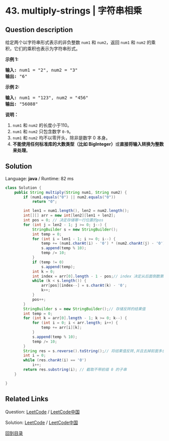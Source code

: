 ﻿# 43. multiply-strings | 字符串相乘

## Question description

<!--If you want to use the English description, use <p>Given two non-negative integers <code>num1</code> and <code>num2</code> represented as strings, return the product of <code>num1</code> and <code>num2</code>, also represented as a string.</p>

<p><strong>Note:</strong>&nbsp;You must not use any built-in BigInteger library or convert the inputs to integer directly.</p>

<p>&nbsp;</p>
<p><strong>Example 1:</strong></p>
<pre><strong>Input:</strong> num1 = "2", num2 = "3"
<strong>Output:</strong> "6"
</pre><p><strong>Example 2:</strong></p>
<pre><strong>Input:</strong> num1 = "123", num2 = "456"
<strong>Output:</strong> "56088"
</pre>
<p>&nbsp;</p>
<p><strong>Constraints:</strong></p>

<ul>
	<li><code>1 &lt;= num1.length, num2.length &lt;= 200</code></li>
	<li><code>num1</code> and <code>num2</code> consist of digits only.</li>
	<li>Both <code>num1</code> and <code>num2</code>&nbsp;do not contain any leading zero, except the number <code>0</code> itself.</li>
</ul>
 instead-->
<p>给定两个以字符串形式表示的非负整数&nbsp;<code>num1</code>&nbsp;和&nbsp;<code>num2</code>，返回&nbsp;<code>num1</code>&nbsp;和&nbsp;<code>num2</code>&nbsp;的乘积，它们的乘积也表示为字符串形式。</p>

<p><strong>示例 1:</strong></p>

<pre><strong>输入:</strong> num1 = &quot;2&quot;, num2 = &quot;3&quot;
<strong>输出:</strong> &quot;6&quot;</pre>

<p><strong>示例&nbsp;2:</strong></p>

<pre><strong>输入:</strong> num1 = &quot;123&quot;, num2 = &quot;456&quot;
<strong>输出:</strong> &quot;56088&quot;</pre>

<p><strong>说明：</strong></p>

<ol>
	<li><code>num1</code>&nbsp;和&nbsp;<code>num2</code>&nbsp;的长度小于110。</li>
	<li><code>num1</code> 和&nbsp;<code>num2</code> 只包含数字&nbsp;<code>0-9</code>。</li>
	<li><code>num1</code> 和&nbsp;<code>num2</code>&nbsp;均不以零开头，除非是数字 0 本身。</li>
	<li><strong>不能使用任何标准库的大数类型（比如 BigInteger）</strong>或<strong>直接将输入转换为整数来处理</strong>。</li>
</ol>




## Solution

Language: **java**  /  Runtime: 82 ms

```java
class Solution {
    public String multiply(String num1, String num2) {
        if (num1.equals("0") || num2.equals("0"))
            return "0";

        int len1 = num1.length(), len2 = num2.length();
        int[][] arr = new int[len2][len1 + len2];
        int pos = 0; // 决定存储哪一行位置的pos
        for (int j = len2 - 1; j >= 0; j--) {
            StringBuilder s = new StringBuilder();
            int temp = 0;
            for (int i = len1 - 1; i >= 0; i--) {
                temp += (num1.charAt(i) - '0') * (num2.charAt(j) - '0');
                s.append(temp % 10);
                temp /= 10;
            }
            if (temp != 0)
                s.append(temp);
            int k = 0;
            int index = arr[0].length - 1 - pos;// index 决定从后面倒数第几个位置开始存储
            while (k < s.length()) {
                arr[pos][index--] = s.charAt(k) - '0';
                k++;
            }
            pos++;
        }
        StringBuilder s = new StringBuilder();// 存储反转的结果值
        int temp = 0;
        for (int k = arr[0].length - 1; k >= 0; k--) {
            for (int i = 0; i < arr.length; i++) {
                temp += arr[i][k];
            }
            s.append(temp % 10);
            temp /= 10;
        }
        String res = s.reverse().toString();// 将结果值反转,并且去掉前面多余的 0 即可
        int i = 0;
        while (res.charAt(i) == '0')
            i++;
        return res.substring(i); // 截取不带前缀 0 的子串
    }

}
```



## Related Links

Question: [LeetCode](https://leetcode.com/problems/multiply-strings/description/)  /  [LeetCode中国](https://leetcode-cn.com/problems/multiply-strings/description/)

Solution: [LeetCode](https://leetcode.com/articles/multiply-strings/)  /  [LeetCode中国](https://leetcode-cn.com/articles/multiply-strings/)

[回到目录](../README.md)